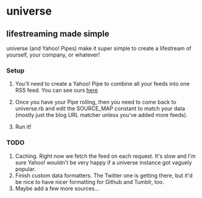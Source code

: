 # universe
## lifestreaming made simple

universe (and Yahoo! Pipes) make it super simple to create a lifestream of yourself, your company, or whatever!

### Setup

1. You'll need to create a Yahoo! Pipe to combine all your feeds into one RSS feed.  You can see ours [here](http://pipes.yahoo.com/pipes/pipe.info?_id=6b733facbd35af0391add092723f6565)

2. Once you have your Pipe rolling, then you need to come back to universe.rb and edit the SOURCE_MAP constant to match your data (mostly just the blog URL matcher unless you've added more feeds).  

3. Run it!

### TODO

1. Caching.  Right now we fetch the feed on each request.  It's slow and I'm sure Yahoo! wouldn't be very happy if a universe instance got vaguely popular.
2. Finish custom data formatters.  The Twitter one is getting there, but it'd be nice to have nicer formatting for Github and Tumblr, too.
3. Maybe add a few more sources...